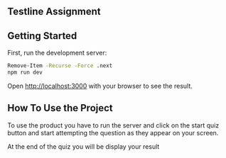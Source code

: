 ## Testline Assignment

## Getting Started

First, run the development server:

```bash
Remove-Item -Recurse -Force .next
npm run dev
```

Open [http://localhost:3000](http://localhost:3000) with your browser to see the result.

## How To Use the Project

To use the product you have to run the server and click on the start quiz button and start attempting the question as they appear on your screen.

At the end of the quiz you will be display your result
